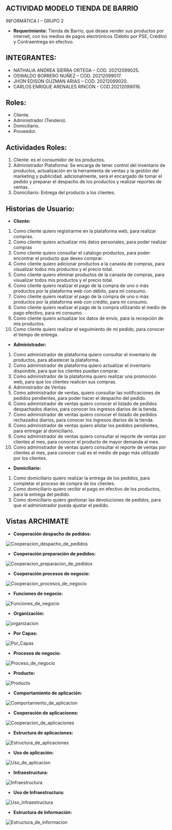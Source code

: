 ## ACTIVIDAD MODELO TIENDA DE BARRIO
INFORMÁTICA I – GRUPO 2

- **Requerimiento:** Tienda de Barrio, que desea vender sus productos por internet, con los medios de pagos electrónicos (Débito por PSE, Crédito) y Contraentrega en efectivo.

## INTEGRANTES: 

- NATHALIA ANDREA SIERRA ORTEGA – COD. 20212099025.
- OSWALDO BORRERO NUÑEZ – COD. 20212099017.
- JHON EDISON GUZMAN ARIAS – COD. 20212099020.
- CARLOS ENRIQUE  ARENALES RINCÓN - COD.20212099016.
 
## Roles: 

- Cliente.
- Administrador (Tendero).
- Domiciliario.
- Proveedor.

## Actividades Roles: 

1. Cliente: es el consumidor de los productos.
2. Administrador Plataforma: Se encarga de tener control del inventario de productos, actualización en la herramienta de ventas y la gestión del marketing y publicidad. adicionalmente, será el encargado de tomar el pedido y preparar el despacho de los productos y realizar reportes de ventas.
4. Domiciliario: Entrega del producto a los clientes.

## Historias de Usuario:

- **Cliente:** 
1. Como cliente quiero registrarme en la plataforma web, para realizar compras.
2. Como cliente quiero actualizar mis datos personales, para poder realizar compras
3. Como cliente quiero consultar el catalogo productos, para poder encontrar el producto que deseo comprar.
4. Como cliente quiero adicionar productos a la canasta de compras, para visualizar  todos mis productos y el precio total.
5. Como cliente quiero eliminar productos de la canasta de compras, para visualizar  todos mis productos y el precio total.
6. Como cliente quiero realizar el pago de la compra de uno o más productos por la plataforma web con débito, para mi consumo.
7. Como cliente quiero realizar el pago de la compra de uno o más productos por la plataforma web con crédito, para mi consumo.
8. Como cliente quiero realizar el pago de la compra utilizando el medio de pago efectivo, para mi consumo.
9. Como cliente quiero actualizar los datos de envío, para la recepción de mis productos.
10. Como cliente quiero realizar  el seguimiento de mi pedido, para conocer el tiempo de entrega.

- **Administrador:**
1. Como administrador de plataforma quiero consultar el inventario de productos, para abastecer la plataforma.
2. Como administrador de plataforma quiero actualizar el inventario disponible, para que los clientes puedan comprar.
3. Como administrador de la plataforma quiero realizar una promoción web, para que los clientes realicen sus compras.
4. Administrador de Ventas: 
5. Como administrador de ventas, quiero   consultar las notificaciones de pedidos pendientes, para poder hacer el despacho del pedido.
6. Como administrador de ventas quiero conocer el listado de pedidos despachados diarios, para conocer los ingresos diarios de la tienda.
7. Como administrador de ventas quiero conocer el listado de pedidos rechazados diarios, para conocer los ingresos diarios de la tienda.
8. Como administrador de ventas quiero alistar los pedidos pendientes, para entregar al domiciliario.
9. Como administrador de ventas quiero consultar el reporte de ventas por clientes al mes, para conocer el producto de mayor demanda al mes.
10. Como administrador de ventas quiero consultar el reporte de ventas por clientes al mes, para conocer cuál es el medio de pago más utilizado por los clientes.

- **Domiciliario:**
1. Como domiciliario quiero realizar la entrega de los pedidos, para completar el proceso de compra de los clientes.
2. Como domiciliario quiero recibir el pago en efectivo de los productos, para la entrega del pedido.
3. Como domiciliario quiero gestionar las devoluciones de pedidos, para que el administrador pueda ajustar el pedido.

## Vistas ARCHIMATE

- **Cooperación despacho de pedidos:** 

![Cooperacion_despacho_de_pedidos](Imagenes/Cooperacion_despacho_de_pedidos.png) 


- **Cooperación preparación de pedidos:** 

![Cooperacion_preparacion_de_pedidos](Imagenes/Cooperacion_preparacion_de_pedidos.png) 


- **Cooperación procesos de negocio:**

![Cooperacion_procesos_de_negocio](Imagenes/Cooperacion_procesos_de_negocio.png) 


- **Funciones de negocio:**

![Funciones_de_negocio](Imagenes/Funciones_de_negocio.png)


- **Organización:**
 
![organizacion](Imagenes/Organizacion.png)


- **Por Capas:** 

![Por_Capas](Imagenes/Por_Capas.png)


- **Procesos de negocio:**

![Proceso_de_negocio](Imagenes/Proceso_de_negocio.png)


- **Producto:**

![Producto](Imagenes/Producto.png)

- **Comportamiento de aplicación:**

![Comportamiento_de_aplicacion](Imagenes/Comportamiento_de_aplicacion.png)

- **Cooperación de aplicaciones:**

![Cooperacion_de_aplicaciones](Imagenes/Cooperacion_de_aplicaciones.png)

- **Estructura de aplicaciones:**

![Estructura_de_aplicaciones](Imagenes/Estructura_de_aplicaciones.png)

- **Uso de aplicación:**

![Uso_de_aplicacion](Imagenes/Uso_de_aplicacion.png)

- **Infraestructura:**

![Infraestructura](Imagenes/Infraestructura.png)

- **Uso de Infraestructura:**

![Uso_Infraestructura](Imagenes/Uso_Infraestructura.png)

- **Estructura de Información:**

![Estructura_de_informacion](Imagenes/Estructura_de_informacion.png)

